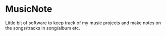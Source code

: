 # MusicNote
Little bit of software to keep track of my music projects and make notes on the songs/tracks in song/album etc.

